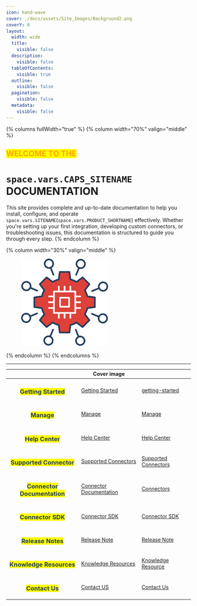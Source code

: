 ```yaml
---
icon: hand-wave
cover: ./docs/assets/Site_Images/Background2.png
coverY: 0
layout:
  width: wide
  title:
    visible: false
  description:
    visible: false
  tableOfContents:
    visible: true
  outline:
    visible: false
  pagination:
    visible: false
  metadata:
    visible: false
---
```


{% columns fullWidth="true" %}
{% column width="70%" valign="middle" %}

## <mark style="color:orange;">**WELCOME TO THE**</mark>

# **<code class="expression">space.vars.CAPS_SITENAME</code> DOCUMENTATION**
This site provides complete and up-to-date documentation to help you install, configure, and operate <code class="expression">space.vars.SITENAME</code>(<code class="expression">space.vars.PRODUCT_SHORTNAME</code>) effectively. Whether you're setting up your first integration, developing custom connectors, or troubleshooting issues, this documentation is structured to guide you through every step.
{% endcolumn %}

{% column width="30%" valign="middle" %}
<figure><img src="./docs/assets/Site_Images/SideLogo.png" alt="" width="239"><figcaption></figcaption></figure>

{% endcolumn %}
{% endcolumns %}



***

<table data-view="cards">
   <thead>
      <tr>
         <th align="center"></th>
         <th data-hidden data-card-cover data-type="image">Cover image</th>
         <th data-hidden data-card-target data-type="content-ref"></th>
      </tr>
   </thead>
   <tbody>
      <tr>
         <td align="center"><h3><mark style="color:#233C5D">Getting Started</mark></h3></td>
         <td><a href="docs/assets/Site_Images/Getting_Started.png">Getting Started</a></td>
         <td><a href="docs/getting-started/getting-started.md">getting-started</a></td>
      </tr>
      <tr>
         <td align="center"><h3><mark style="color:#233C5D">Manage</mark></h3></td>
         <td><a href="docs/assets/Site_Images/Manage.png">Manage</a></td>
         <td><a href="docs/manage/manage.md">Manage</a></td>
      </tr>
      <tr>
         <td align="center"><h3><mark style="color:#233C5D">Help Center</mark></h3></td>
         <td><a href="docs/assets/Site_Images/Help _Center.png">Help Center</a></td>
         <td><a href="docs/help-center/help-center-index.md">Help Center</a></td>
      </tr>
      <tr>
         <td align="center"><h3><mark style="color:#233C5D">Supported Connector</mark></h3></td>
         <td><a href="docs/assets/Site_Images/Supported_Connectors.png">Supported Connectors</a></td>
         <td><a href="docs/supported-connectors/systems-supported.md">Supported Connectors</a></td>
      </tr>
      <tr>
         <td align="center"><h3><mark style="color:#233C5D">Connector Documentation</mark></h3></td>
         <td><a href="docs/assets/Site_Images/Connector_Documentation.png">Connector Documentation</a></td>
         <td><a href="docs/connectors/connectors.md">Connectors</a></td>
      </tr>
      <tr>
         <td align="center"><h3><mark style="color:#233C5D">Connector SDK</mark></h3></td>
         <td><a href="docs/assets/Site_Images/Connector_SDK.png">Connector SDK</a></td>
         <td><a href="docs/connector-sdk/connector-sdk-index.md">Connector SDK</a></td>
      </tr>
      <tr>
         <td align="center"><h3><mark style="color:#233C5D">Release Notes</mark></h3></td>
         <td><a href="docs/assets/Site_Images/Release_Note.png">Release Note</a></td>
         <td><a href="docs/release-notes/release-notes.md">Release Note</a></td>
      </tr>
      <tr>
         <td align="center"><h3><mark style="color:#233C5D">Knowledge Resources</mark></h3></td>
         <td><a href="docs/assets/Site_Images/Knowledge_Resources.png">Knowledge Resources</a></td>
         <td><a href="docs/knowledge-resources/knowledge-resource-index.md">Knowledge Resource</a></td>
      </tr>
      <tr>
         <td align="center"><h3><mark style="color:#233C5D">Contact Us</mark></h3></td>
         <td><a href="docs/assets/Site_Images/Contact_US.png">Contact US</a></td>
         <td><a href="https://www.opshub.com/contact-us/">Contact Us</a></td>
      </tr>
   </tbody>
</table>  

